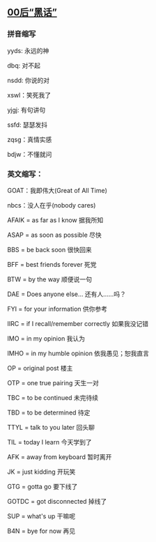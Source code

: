 ## [00后“黑话”][1]

### 拼音缩写

yyds: 永远的神

dbq: 对不起

nsdd: 你说的对

xswl：笑死我了

yjgj: 有句讲句

ssfd: 瑟瑟发抖

zqsg：真情实感

bdjw：不懂就问



### 英文缩写：

GOAT：我即伟大(Great of All Time)

nbcs：没人在乎(nobody cares)

AFAIK = as far as I know 据我所知

ASAP = as soon as possible 尽快

BBS = be back soon 很快回来

BFF = best friends forever 死党

BTW = by the way 顺便说一句

DAE = Does anyone else… 还有人……吗？

FYI = for your information 供你参考

IIRC = if I recall/remember correctly 如果我没记错

IMO = in my opinion 我认为

IMHO = in my humble opinion 依我愚见；恕我直言

OP = original post 楼主

OTP = one true pairing 天生一对

TBC = to be continued 未完待续

TBD = to be determined 待定

TTYL = talk to you later 回头聊

TIL = today I learn 今天学到了

AFK = away from keyboard 暂时离开

JK = just kidding 开玩笑

GTG = gotta go 要下线了

GOTDC = got disconnected 掉线了

SUP = what's up 干嘛呢

B4N = bye for now 再见



[1]:https://language.chinadaily.com.cn/a/202106/02/WS60b6ece8a31024ad0bac30b6.html